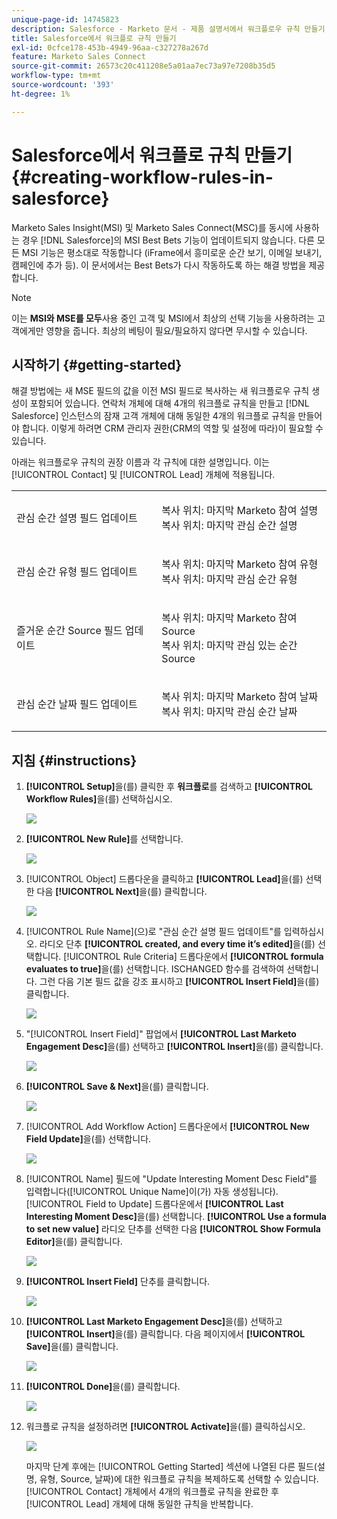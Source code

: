 ```yaml
---
unique-page-id: 14745823
description: Salesforce - Marketo 문서 - 제품 설명서에서 워크플로우 규칙 만들기
title: Salesforce에서 워크플로 규칙 만들기
exl-id: 0cfce178-453b-4949-96aa-c327278a267d
feature: Marketo Sales Connect
source-git-commit: 26573c20c411208e5a01aa7ec73a97e7208b35d5
workflow-type: tm+mt
source-wordcount: '393'
ht-degree: 1%

---
```


# Salesforce에서 워크플로 규칙 만들기 {#creating-workflow-rules-in-salesforce}

Marketo Sales Insight(MSI) 및 Marketo Sales Connect(MSC)를 동시에 사용하는 경우 [!DNL Salesforce]의 MSI Best Bets 기능이 업데이트되지 않습니다. 다른 모든 MSI 기능은 평소대로 작동합니다 (iFrame에서 흥미로운 순간 보기, 이메일 보내기, 캠페인에 추가 등). 이 문서에서는 Best Bets가 다시 작동하도록 하는 해결 방법을 제공합니다.

>[!NOTE]
>
>이는 **MSI와 MSE를 모두**&#x200B;사용 중인 고객 및 MSI에서 최상의 선택 기능을 사용하려는 고객에게만 영향을 줍니다. 최상의 베팅이 필요/필요하지 않다면 무시할 수 있습니다.

## 시작하기 {#getting-started}

해결 방법에는 새 MSE 필드의 값을 이전 MSI 필드로 복사하는 새 워크플로우 규칙 생성이 포함되어 있습니다. 연락처 개체에 대해 4개의 워크플로 규칙을 만들고 [!DNL Salesforce] 인스턴스의 잠재 고객 개체에 대해 동일한 4개의 워크플로 규칙을 만들어야 합니다. 이렇게 하려면 CRM 관리자 권한(CRM의 역할 및 설정에 따라)이 필요할 수 있습니다.

아래는 워크플로우 규칙의 권장 이름과 각 규칙에 대한 설명입니다. 이는 [!UICONTROL Contact] 및 [!UICONTROL Lead] 개체에 적용됩니다.

<table>
 <colgroup>
  <col>
  <col>
 </colgroup>
 <tbody>
  <tr>
   <td>관심 순간 설명 필드 업데이트</td>
   <td><p>복사 위치: 마지막 Marketo 참여 설명<br>복사 위치: 마지막 관심 순간 설명</p></td>
  </tr>
  <tr>
   <td>관심 순간 유형 필드 업데이트</td>
   <td><p>복사 위치: 마지막 Marketo 참여 유형<br>복사 위치: 마지막 관심 순간 유형</p></td>
  </tr>
  <tr>
   <td>즐거운 순간 Source 필드 업데이트</td>
   <td><p>복사 위치: 마지막 Marketo 참여 Source<br>복사 위치: 마지막 관심 있는 순간 Source</p></td>
  </tr>
  <tr>
   <td>관심 순간 날짜 필드 업데이트</td>
   <td><p>복사 위치: 마지막 Marketo 참여 날짜<br>복사 위치: 마지막 관심 순간 날짜</p></td>
  </tr>
 </tbody>
</table>

## 지침 {#instructions}

1. **[!UICONTROL Setup]**&#x200B;을(를) 클릭한 후 **워크플로**&#x200B;를 검색하고 **[!UICONTROL Workflow Rules]**&#x200B;을(를) 선택하십시오.

   ![](assets/one-1.png)

1. **[!UICONTROL New Rule]**&#x200B;를 선택합니다.

   ![](assets/two-1.png)

1. [!UICONTROL Object] 드롭다운을 클릭하고 **[!UICONTROL Lead]**&#x200B;을(를) 선택한 다음 **[!UICONTROL Next]**&#x200B;을(를) 클릭합니다.

   ![](assets/three-1.png)

1. [!UICONTROL Rule Name]&#x200B;(으)로 &quot;관심 순간 설명 필드 업데이트&quot;를 입력하십시오. 라디오 단추 **[!UICONTROL created, and every time it’s edited]**&#x200B;을(를) 선택합니다. [!UICONTROL Rule Criteria] 드롭다운에서 **[!UICONTROL formula evaluates to true]**&#x200B;을(를) 선택합니다. ISCHANGED 함수를 검색하여 선택합니다. 그런 다음 기본 필드 값을 강조 표시하고 **[!UICONTROL Insert Field]**&#x200B;을(를) 클릭합니다.

   ![](assets/four-1.png)

1. &quot;[!UICONTROL Insert Field]&quot; 팝업에서 **[!UICONTROL Last Marketo Engagement Desc]**&#x200B;을(를) 선택하고 **[!UICONTROL Insert]**&#x200B;을(를) 클릭합니다.

   ![](assets/five-1.png)

1. **[!UICONTROL Save & Next]**&#x200B;을(를) 클릭합니다.

   ![](assets/6.png)

1. [!UICONTROL Add Workflow Action] 드롭다운에서 **[!UICONTROL New Field Update]**&#x200B;을(를) 선택합니다.

   ![](assets/seven.png)

1. [!UICONTROL Name] 필드에 &quot;Update Interesting Moment Desc Field&quot;를 입력합니다([!UICONTROL Unique Name]이(가) 자동 생성됩니다). [!UICONTROL Field to Update] 드롭다운에서 **[!UICONTROL Last Interesting Moment Desc]**&#x200B;을(를) 선택합니다. **[!UICONTROL Use a formula to set new value]** 라디오 단추를 선택한 다음 **[!UICONTROL Show Formula Editor]**&#x200B;을(를) 클릭합니다.

   ![](assets/eight.png)

1. **[!UICONTROL Insert Field]** 단추를 클릭합니다.

   ![](assets/9a.png)

1. **[!UICONTROL Last Marketo Engagement Desc]**&#x200B;을(를) 선택하고 **[!UICONTROL Insert]**&#x200B;을(를) 클릭합니다. 다음 페이지에서 **[!UICONTROL Save]**&#x200B;을(를) 클릭합니다.

   ![](assets/nine.png)

1. **[!UICONTROL Done]**&#x200B;을(를) 클릭합니다.

   ![](assets/twelve.png)

1. 워크플로 규칙을 설정하려면 **[!UICONTROL Activate]**&#x200B;을(를) 클릭하십시오.

   ![](assets/thirteen.png)

   마지막 단계 후에는 [!UICONTROL Getting Started] 섹션에 나열된 다른 필드(설명, 유형, Source, 날짜)에 대한 워크플로 규칙을 복제하도록 선택할 수 있습니다. [!UICONTROL Contact] 개체에서 4개의 워크플로 규칙을 완료한 후 [!UICONTROL Lead] 개체에 대해 동일한 규칙을 반복합니다.
